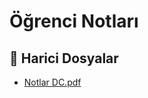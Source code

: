 # Öğrenci Notları


<!--Index-->

## 📂 Harici Dosyalar

- [Notlar DC.pdf](./Notlar%20DC.pdf)


<!--Index-->

